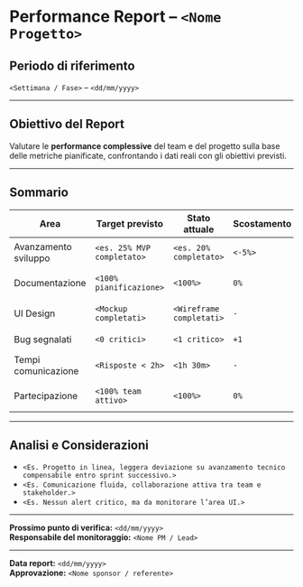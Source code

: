 # Performance Report – `<Nome Progetto>`

## Periodo di riferimento

`<Settimana / Fase>` – `<dd/mm/yyyy>`

---

## Obiettivo del Report

Valutare le **performance complessive** del team e del progetto sulla base delle metriche pianificate, confrontando i dati reali con gli obiettivi previsti.

---

## Sommario

| Area                   | Target previsto              | Stato attuale              | Scostamento       | Note                                      |
|------------------------|------------------------------|-----------------------------|-------------------|-------------------------------------------|
| Avanzamento sviluppo   | `<es. 25% MVP completato>`   | `<es. 20% completato>`      | `<-5%>`           | `<Moduli auth completati, UI in corso>`   |
| Documentazione         | `<100% pianificazione>`      | `<100%>`                    | `0%`              | `<Tutti i documenti approvati>`           |
| UI Design              | `<Mockup completati>`        | `<Wireframe completati>`    | `-`               | `<Mockup in arrivo il 25/04>`             |
| Bug segnalati          | `<0 critici>`                | `<1 critico>`               | `+1`              | `<Fix in lavorazione>`                    |
| Tempi comunicazione    | `<Risposte < 2h>`            | `<1h 30m>`                  | `-`               | `<Nessun problema segnalato>`             |
| Partecipazione         | `<100% team attivo>`         | `<100%>`                    | `0%`              | `<Ottima presenza e partecipazione>`      |

---

## Analisi e Considerazioni

- `<Es. Progetto in linea, leggera deviazione su avanzamento tecnico compensabile entro sprint successivo.>`
- `<Es. Comunicazione fluida, collaborazione attiva tra team e stakeholder.>`
- `<Es. Nessun alert critico, ma da monitorare l’area UI.>`

---

**Prossimo punto di verifica:** `<dd/mm/yyyy>`  
**Responsabile del monitoraggio:** `<Nome PM / Lead>`

---

**Data report:** `<dd/mm/yyyy>`  
**Approvazione:** `<Nome sponsor / referente>`